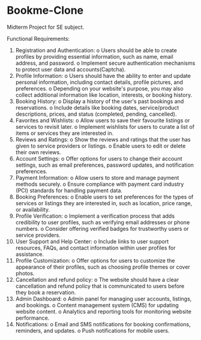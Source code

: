 # Bookme-Clone
Midterm Project for SE subject.

Functional Requirements:
1.	Registration and Authentication: 
o	Users should be able to create profiles by providing essential information, such as name, email address, and password.
o	Implement secure authentication mechanisms to protect user data and accounts(Captcha).
2.	Profile Information: 
o	Users should have the ability to enter and update personal information, including contact details, profile pictures, and preferences.
o	Depending on your website's purpose, you may also collect additional information like location, interests, or booking history.
3.	Booking History: 
o	Display a history of the user's past bookings and reservations.
o	Include details like booking dates, service/product descriptions, prices, and status (completed, pending, cancelled).
4.	Favorites and Wishlists: 
o	Allow users to save their favourite listings or services to revisit later.
o	Implement wishlists for users to curate a list of items or services they are interested in.
5.	Reviews and Ratings: 
o	Show the reviews and ratings that the user has given to service providers or listings.
o	Enable users to edit or delete their own reviews.
6.	Account Settings: 
o	Offer options for users to change their account settings, such as email preferences, password updates, and notification preferences.
7.	Payment Information: 
o	Allow users to store and manage payment methods securely.
o	Ensure compliance with payment card industry (PCI) standards for handling payment data.
8.	Booking Preferences: 
o	Enable users to set preferences for the types of services or listings they are interested in, such as location, price range, or availability.
9.	Profile Verification: 
o	Implement a verification process that adds credibility to user profiles, such as verifying email addresses or phone numbers.
o	Consider offering verified badges for trustworthy users or service providers.
10.	User Support and Help Center: 
o	Include links to user support resources, FAQs, and contact information within user profiles for assistance.
11.	Profile Customization: 
o	Offer options for users to customize the appearance of their profiles, such as choosing profile themes or cover photos.
12.	Cancellation and refund policy: 
o	The website should have a clear cancellation and refund policy that is communicated to users before they book a reservation.
13.	Admin Dashboard: 
o	Admin panel for managing user accounts, listings, and bookings.
o	Content management system (CMS) for updating website content.
o	Analytics and reporting tools for monitoring website performance.
14.	Notifications: 
o	Email and SMS notifications for booking confirmations, reminders, and updates.
o	Push notifications for mobile users.
